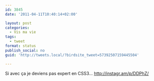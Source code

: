 ```yaml
---
id: 3845
date: '2011-04-11T10:40:14+02:00'

layout: post
categories:
  - Vis ma vie
tags:
  - tweet
format: status
publish_social: no
guid: 'http://tweets.local/?birdsite_tweet=57392507159445504'

---
```


Si avec ça je deviens pas expert en CSS3… http://instagr.am/p/DDPhZ/